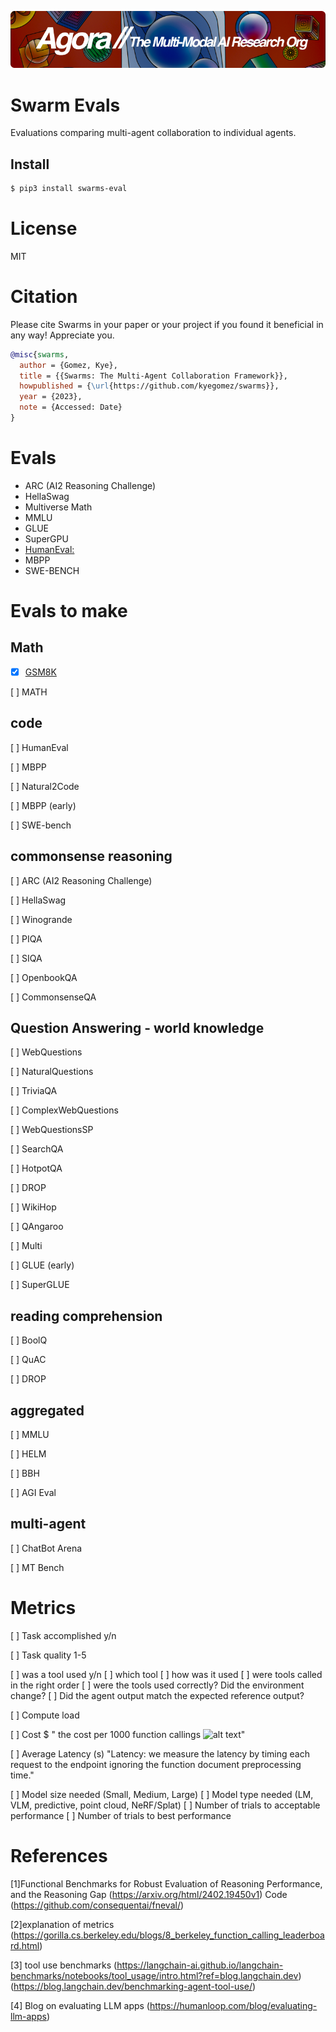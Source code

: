[![Multi-Modality](agorabanner.png)](https://discord.gg/qUtxnK2NMf)

# Swarm Evals
Evaluations comparing multi-agent collaboration to individual agents. 

## Install

```bash
$ pip3 install swarms-eval
```




# License
MIT


# Citation
Please cite Swarms in your paper or your project if you found it beneficial in any way! Appreciate you.

```bibtex
@misc{swarms,
  author = {Gomez, Kye},
  title = {{Swarms: The Multi-Agent Collaboration Framework}},
  howpublished = {\url{https://github.com/kyegomez/swarms}},
  year = {2023},
  note = {Accessed: Date}
}
```

# Evals
- ARC (AI2 Reasoning Challenge)
- HellaSwag
- Multiverse Math
- MMLU
- GLUE
- SuperGPU
- [HumanEval: ](https://paperswithcode.com/sota/code-generation-on-humaneval)
- MBPP
- SWE-BENCH

# Evals to make

## Math
- [x] [GSM8K](https://huggingface.co/datasets/openai/gsm8k)

[ ] MATH

## code
[ ] HumanEval

[ ] MBPP 

[ ] Natural2Code

[ ] MBPP (early)

[ ] SWE-bench

## commonsense reasoning
[ ] ARC (AI2 Reasoning Challenge)

[ ] HellaSwag

[ ] Winogrande

[ ] PIQA

[ ] SIQA

[ ] OpenbookQA

[ ] CommonsenseQA

## Question Answering - world knowledge
[ ] WebQuestions

[ ] NaturalQuestions

[ ] TriviaQA

[ ] ComplexWebQuestions

[ ] WebQuestionsSP

[ ] SearchQA

[ ] HotpotQA

[ ] DROP

[ ] WikiHop

[ ] QAngaroo

[ ] Multi

[ ] GLUE (early)

[ ] SuperGLUE

## reading comprehension

[ ] BoolQ

[ ] QuAC

[ ] DROP

## aggregated

[ ] MMLU

[ ] HELM

[ ] BBH

[ ] AGI Eval 

## multi-agent

[ ] ChatBot Arena

[ ] MT Bench



# Metrics

[ ] Task accomplished y/n

[ ] Task quality 1-5

[ ] was a tool used y/n
   [ ] which tool
   [ ] how was it used
   [ ] were tools called in the right order
   [ ] were the tools used correctly? Did the environment change?
   [ ] Did the agent output match the expected reference output?

[ ] Compute load

[ ] Cost $
   " the cost per 1000 function callings ![alt text](image.png)"

[ ] Average Latency (s)
    "Latency: we measure the latency by timing each request to the endpoint ignoring the function document preprocessing time."

[ ] Model size needed (Small, Medium, Large)
[ ] Model type needed (LM, VLM, predictive, point cloud, NeRF/Splat)
[ ] Number of trials to acceptable performance
[ ] Number of trials to best performance

# References

[1]Functional Benchmarks for Robust Evaluation of Reasoning Performance, and the Reasoning Gap (https://arxiv.org/html/2402.19450v1) Code (https://github.com/consequentai/fneval/)

[2]explanation of metrics (https://gorilla.cs.berkeley.edu/blogs/8_berkeley_function_calling_leaderboard.html)

[3] tool use benchmarks (https://langchain-ai.github.io/langchain-benchmarks/notebooks/tool_usage/intro.html?ref=blog.langchain.dev) (https://blog.langchain.dev/benchmarking-agent-tool-use/)

[4] Blog on evaluating LLM apps (https://humanloop.com/blog/evaluating-llm-apps)
